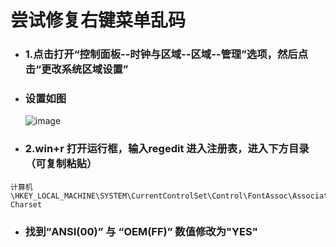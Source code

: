 # 尝试修复右键菜单乱码

* ### 1.点击打开“控制面板--时钟与区域--区域--管理”选项，然后点击“更改系统区域设置”
* ### 设置如图
  ![image](https://github.com/user-attachments/assets/92263a55-e501-4dbd-80a4-8725d0ac2c06)

* ### 2.win+r 打开运行框，输入regedit 进入注册表，进入下方目录（可复制粘贴）
```
计算机\HKEY_LOCAL_MACHINE\SYSTEM\CurrentControlSet\Control\FontAssoc\Associated Charset
```
* ### 找到“ANSI(00)” 与 “OEM(FF)” 数值修改为"YES"
